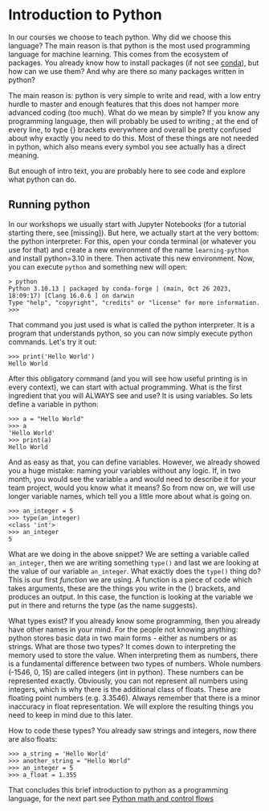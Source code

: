 # Introduction to Python

In our courses we choose to teach python. Why did we choose this language? The main reason is that python is the most used programming language for machine learning. This comes from the ecosystem of packages. You already know how to install packages (if not see [conda](/01_Python/01_Working%20with%20Conda/Installing%20Conda.md)), but how can we use them? And why are there so many packages written in python?

The main reason is: python is very simple to write and read, with a low entry hurdle to master and enough features that this does not hamper more advanced coding (too much). What do we mean by simple? If you know any programming language, then will probably be used to writing ; at the end of every line, to type {} brackets everywhere and overall be pretty confused about why exactly you need to do this. Most of these things are not needed in python, which also means every symbol you see actually has a direct meaning.

But enough of intro text, you are probably here to see code and explore what python can do. 

## Running python
In our workshops we usually start with Jupyter Notebooks (for a tutorial starting there, see [missing]). But here, we actually start at the very bottom: the python interpreter. For this, open your conda terminal (or whatever you use for that) and create a new environment of the name `learning-python` and install python=3.10 in there. Then activate this new environment. Now, you can execute `python` and something new will open:

```
> python
Python 3.10.13 | packaged by conda-forge | (main, Oct 26 2023, 18:09:17) [Clang 16.0.6 ] on darwin
Type "help", "copyright", "credits" or "license" for more information.
>>> 
```

That command you just used is what is called the python interpreter. It is a program that understands python, so you can now simply execute python commands. Let's try it out:

```
>>> print('Hello World')
Hello World
```

After this obligatory command (and you will see how useful printing is in every context), we can start with actual programming. What is the first ingredient that you will ALWAYS see and use? It is using variables. So lets define a variable in python:

```
>>> a = "Hello World"
>>> a
'Hello World'
>>> print(a)
Hello World
```

And as easy as that, you can define variables. However, we already showed you a huge mistake: naming your variables without any logic. If, in two month, you would see the variable `a` and would need to describe it for your team project, would you know what it means? So from now on, we will use longer variable names, which tell you a little more about what is going on.

```
>>> an_integer = 5
>>> type(an_integer)
<class 'int'>
>>> an_integer
5
```

What are we doing in the above snippet? We are setting a variable called `an_integer`, then we are writing something `type()` and last we are looking at the value of our variable `an_integer`. What exactly does the `type()` thing do? This is our first *function* we are using. A function is a piece of code which takes arguments, these are the things you write in the () brackets, and produces an output. In this case, the function is looking at the variable we put in there and returns the type (as the name suggests).

What types exist? If you already know some programming, then you already have other names in your mind. For the people not knowing anything: python stores basic data in two main forms - either as numbers or as strings. What are those two types? It comes down to interpreting the memory used to store the value. When interpreting them as numbers, there is a fundamental difference between two types of numbers. Whole numbers (-1546, 0, 15) are called integers (int in python). These numbers can be represented exactly. Obviously, you can not represent all numbers using integers, which is why there is the additional class of floats. These are floating point numbers (e.g. 3.3546). Always remember that there is a minor inaccuracy in float representation. We will explore the resulting things you need to keep in mind due to this later.

How to code these types? You already saw strings and integers, now there are also floats:

```
>>> a_string = 'Hello World'
>>> another_string = "Hello World"
>>> an_integer = 5
>>> a_float = 1.355
```

That concludes this brief introduction to python as a programming language, for the next part see [Python math and control flows](/01_Python/02_Python%20Basics/02_Python%20math%20and%20control%20flows)

